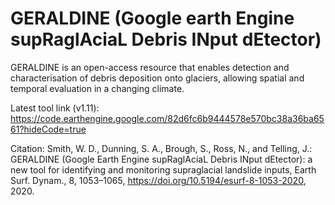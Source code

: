 # GERALDINE (Google earth Engine supRaglAciaL Debris INput dEtector)

GERALDINE is an open-access resource that enables detection and characterisation of debris deposition onto glaciers, allowing spatial and temporal evaluation in a changing climate.

Latest tool link (v1.11): https://code.earthengine.google.com/82d6fc6b9444578e570bc38a36ba6561?hideCode=true

Citation: Smith, W. D., Dunning, S. A., Brough, S., Ross, N., and Telling, J.: GERALDINE (Google Earth Engine supRaglAciaL Debris INput dEtector): a new tool for identifying and monitoring supraglacial landslide inputs, Earth Surf. Dynam., 8, 1053–1065, https://doi.org/10.5194/esurf-8-1053-2020, 2020.
